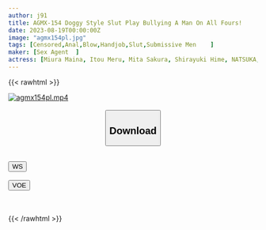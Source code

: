 ```yaml
---
author: j91
title: AGMX-154 Doggy Style Slut Play Bullying A Man On All Fours! 
date: 2023-08-19T00:00:00Z
image: "agmx154pl.jpg"
tags: [Censored,Anal,Blow,Handjob,Slut,Submissive Men	 ]
maker: [Sex Agent  ]
actress: [Miura Maina, Itou Meru, Mita Sakura, Shirayuki Hime, NATSUKA, Matsuoka Saki ,Kirika Yuuri ]
---
```



{{< rawhtml >}}

<div class="video" data-videoid="no9sys8vjum7">
    <a href="javascript:;">
        <img src="https://my.j91.asia/posts/agmx154pl/agmx154pl.jpg" width="WIDTH" height="HEIGHT" alt="agmx154pl.mp4" loading="lazy">
    </a>
</div>

<script type="text/javascript" src="https://j91.asia/asset/on-demand-ws.js"></script>

<br>
  <link rel="stylesheet" href="https://j91.asia/asset/bs5.css">
  
  <center>
  <button class="btn btn-primary" type="button" data-bs-toggle="collapse" data-bs-target=".multi-collapse" aria-expanded="false" aria-controls="multiCollapseExample1 multiCollapseExample2"><h2>Download</h2></button></center>
</p>
<div class="row">
  <div class="col">
    <div class="collapse multi-collapse" id="multiCollapseExample1">
      <div class="card card-body">
	      	      <br>
<div class="buttons">  
<a href="https://wolfstream.tv/no9sys8vjum7"><button class="btn-hover color-3"><i class="fa fa-download"></i> WS</button></a></div>
    </div>
  </div>
</div>
  <div class="col">
    <div class="collapse multi-collapse" id="multiCollapseExample2">
      <div class="card card-body">
	      <br>
<div class="buttons">
    <a href="https://voe.sx/nn7uavl81pia.html"><button class="btn-hover color-9"><i class="fa fa-download"></i> VOE</button></a></div>
<br><br>
      </div>
    </div>
  </div>
</div>

{{< /rawhtml >}}